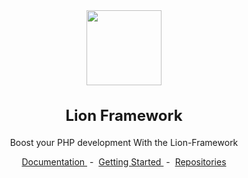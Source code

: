 <div align="center">
<img src="public/logo.png" height="120px" width="auto" /> 
<h2 style="font-size: 24px">
 Lion Framework
</h2>
<p>
Boost your PHP development
With the Lion-Framework
</p>
</div>

<div align="center">
    <a href="https://lion-client.vercel.app/">
      Documentation
    </a>
    <span>&nbsp;-&nbsp;</span>
    <a href="https://lion-client.vercel.app/framework/index/v15.4.1/install">
        Getting Started
    </a>
  <span>&nbsp;-&nbsp;</span>
    <a href="https://github.com/lion-packages/web-documentation">
       Repositories
    </a>
</div>
